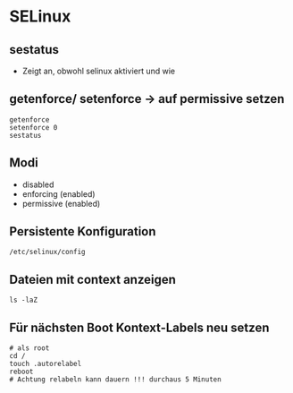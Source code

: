 # SELinux 

## sestatus

 * Zeigt an, obwohl selinux aktiviert und wie

## getenforce/ setenforce -> auf permissive setzen 

```
getenforce
setenforce 0
sestatus 
```

## Modi 

 * disabled 
 * enforcing (enabled)
 * permissive (enabled) 

## Persistente Konfiguration 

```
/etc/selinux/config
```
## Dateien mit context anzeigen

```
ls -laZ 
```

## Für nächsten Boot Kontext-Labels neu setzen 

```
# als root
cd / 
touch .autorelabel 
reboot
# Achtung relabeln kann dauern !!! durchaus 5 Minuten 
```

